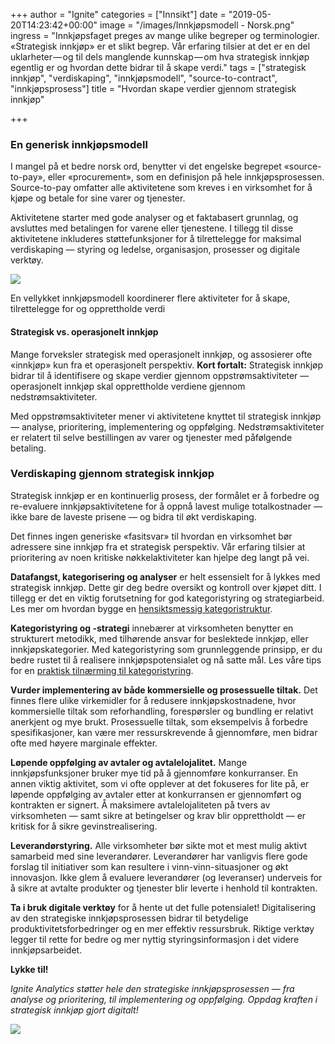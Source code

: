 +++
author = "Ignite"
categories = ["Innsikt"]
date = "2019-05-20T14:23:42+00:00"
image = "/images/Innkjøpsmodell - Norsk.png"
ingress = "Innkjøpsfaget preges av mange ulike begreper og terminologier. «Strategisk innkjøp» er et slikt begrep. Vår erfaring tilsier at det er en del uklarheter — og til dels manglende kunnskap — om hva strategisk innkjøp egentlig er og hvordan dette bidrar til å skape verdi."
tags = ["strategisk innkjøp", "verdiskaping", "innkjøpsmodell", "source-to-contract", "innkjøpsprosess"]
title = "Hvordan skape verdier gjennom strategisk innkjøp"

+++
### En generisk innkjøpsmodell

I mangel på et bedre norsk ord, benytter vi det engelske begrepet «source-to-pay», eller «procurement», som en definisjon på hele innkjøpsprosessen. Source-to-pay omfatter alle aktivitetene som kreves i en virksomhet for å kjøpe og betale for sine varer og tjenester.

Aktivitetene starter med gode analyser og et faktabasert grunnlag, og avsluttes med betalingen for varene eller tjenestene. I tillegg til disse aktivitetene inkluderes støttefunksjoner for å tilrettelegge for maksimal verdiskaping — styring og ledelse, organisasjon, prosesser og digitale verktøy.

![](https://cdn-images-1.medium.com/max/1200/1*WboghezfvykP4ZHK_vLP1g.png)

En vellykket innkjøpsmodell koordinerer flere aktiviteter for å skape, tilrettelegge for og opprettholde verdi

#### Strategisk vs. operasjonelt innkjøp

Mange forveksler strategisk med operasjonelt innkjøp, og assosierer ofte «innkjøp» kun fra et operasjonelt perspektiv. **Kort fortalt:** Strategisk innkjøp bidrar til å identifisere og skape verdier gjennom oppstrømsaktiviteter — operasjonelt innkjøp skal opprettholde verdiene gjennom nedstrømsaktiviteter.

Med oppstrømsaktiviteter mener vi aktivitetene knyttet til strategisk innkjøp — analyse, prioritering, implementering og oppfølging. Nedstrømsaktiviteter er relatert til selve bestillingen av varer og tjenester med påfølgende betaling.

### Verdiskaping gjennom strategisk innkjøp

Strategisk innkjøp er en kontinuerlig prosess, der formålet er å forbedre og re-evaluere innkjøpsaktivitetene for å oppnå lavest mulige totalkostnader — ikke bare de laveste prisene — og bidra til økt verdiskaping.

Det finnes ingen generiske «fasitsvar» til hvordan en virksomhet bør adressere sine innkjøp fra et strategisk perspektiv. Vår erfaring tilsier at prioritering av noen kritiske nøkkelaktiviteter kan hjelpe deg langt på vei.

**Datafangst, kategorisering og analyser** er helt essensielt for å lykkes med strategisk innkjøp. Dette gir deg bedre oversikt og kontroll over kjøpet ditt. I tillegg er det en viktig forutsetning for god kategoristyring og strategiarbeid. Les mer om hvordan bygge en [hensiktsmessig kategoristruktur](https://www.ignite.no/blogg/innsikt/hvordan-bygge-en-hensiktsmessig-kategoristruktur/).

**Kategoristyring og -strategi** innebærer at virksomheten benytter en strukturert metodikk, med tilhørende ansvar for beslektede innkjøp, eller innkjøpskategorier. Med kategoristyring som grunnleggende prinsipp, er du bedre rustet til å realisere innkjøpspotensialet og nå satte mål. Les våre tips for en [praktisk tilnærming til kategoristyring](https://www.ignite.no/blogg/innsikt/en-praktisk-tiln%C3%A6rming-til-kategoristyring/).

**Vurder implementering av både kommersielle og prosessuelle tiltak.** Det finnes flere ulike virkemidler for å redusere innkjøpskostnadene, hvor kommersielle tiltak som reforhandling, forespørsler og bundling er relativt anerkjent og mye brukt. Prosessuelle tiltak, som eksempelvis å forbedre spesifikasjoner, kan være mer ressurskrevende å gjennomføre, men bidrar ofte med høyere marginale effekter.

**Løpende oppfølging av avtaler og avtalelojalitet.** Mange innkjøpsfunksjoner bruker mye tid på å gjennomføre konkurranser. En annen viktig aktivitet, som vi ofte opplever at det fokuseres for lite på, er løpende oppfølging av avtaler etter at konkurransen er gjennomført og kontrakten er signert. Å maksimere avtalelojaliteten på tvers av virksomheten — samt sikre at betingelser og krav blir opprettholdt — er kritisk for å sikre gevinstrealisering.

**Leverandørstyring.** Alle virksomheter bør sikte mot et mest mulig aktivt samarbeid med sine leverandører. Leverandører har vanligvis flere gode forslag til initiativer som kan resultere i vinn-vinn-situasjoner og økt innovasjon. Ikke glem å evaluere leverandører (og leveranser) underveis for å sikre at avtalte produkter og tjenester blir leverte i henhold til kontrakten.

**Ta i bruk digitale verktøy** for å hente ut det fulle potensialet! Digitalisering av den strategiske innkjøpsprosessen bidrar til betydelige produktivitetsforbedringer og en mer effektiv ressursbruk. Riktige verktøy legger til rette for bedre og mer nyttig styringsinformasjon i det videre innkjøpsarbeidet.

**Lykke til!**

_Ignite Analytics støtter hele den strategiske innkjøpsprosessen — fra analyse og prioritering, til implementering og oppfølging. Oppdag kraften i strategisk innkjøp gjort digitalt!_

[![](https://cdn-images-1.medium.com/max/800/1*wNfW3gtCL-EO9XYJOYYSnQ.png)](https://www.ignite.no/ignite-analytics/demo/)